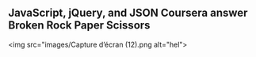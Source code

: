JavaScript, jQuery, and JSON 
Coursera answer
Broken Rock Paper Scissors
--------------------------

<img src="images/Capture d’écran (12).png alt="hel">



